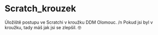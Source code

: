 # Scratch_krouzek
Úložiště postupu ve Scratchi v kroužku DDM Olomouc. /n
Pokud jsi byl v kroužku, tady máš jak jsi se zlepšil. 🤓
